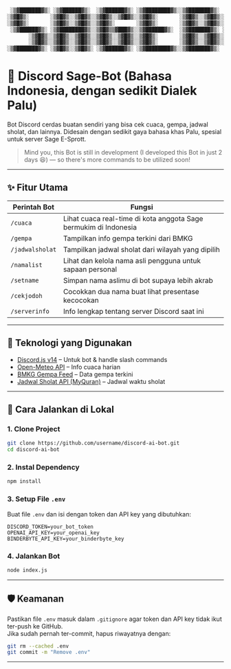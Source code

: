 ```txt

 ░▒▓███████▓▒░ ░▒▓██████▓▒░  ░▒▓██████▓▒░ ░▒▓████████▓▒░░▒▓███████▓▒░  ░▒▓██████▓▒░░▒▓████████▓▒░ 
░▒▓█▓▒░       ░▒▓█▓▒░░▒▓█▓▒░░▒▓█▓▒░░▒▓█▓▒░░▒▓█▓▒░       ░▒▓█▓▒░░▒▓█▓▒░░▒▓█▓▒░░▒▓█▓▒░  ░▒▓█▓▒░     
░▒▓█▓▒░       ░▒▓█▓▒░░▒▓█▓▒░░▒▓█▓▒░       ░▒▓█▓▒░       ░▒▓█▓▒░░▒▓█▓▒░░▒▓█▓▒░░▒▓█▓▒░  ░▒▓█▓▒░     
 ░▒▓██████▓▒░ ░▒▓████████▓▒░░▒▓█▓▒▒▓███▓▒░░▒▓██████▓▒░  ░▒▓███████▓▒░ ░▒▓█▓▒░░▒▓█▓▒░  ░▒▓█▓▒░     
       ░▒▓█▓▒░░▒▓█▓▒░░▒▓█▓▒░░▒▓█▓▒░░▒▓█▓▒░░▒▓█▓▒░       ░▒▓█▓▒░░▒▓█▓▒░░▒▓█▓▒░░▒▓█▓▒░  ░▒▓█▓▒░     
       ░▒▓█▓▒░░▒▓█▓▒░░▒▓█▓▒░░▒▓█▓▒░░▒▓█▓▒░░▒▓█▓▒░       ░▒▓█▓▒░░▒▓█▓▒░░▒▓█▓▒░░▒▓█▓▒░  ░▒▓█▓▒░     
░▒▓███████▓▒░ ░▒▓█▓▒░░▒▓█▓▒░ ░▒▓██████▓▒░ ░▒▓████████▓▒░░▒▓███████▓▒░  ░▒▓██████▓▒░   ░▒▓█▓▒░
```

# 🤖 Discord Sage-Bot (Bahasa Indonesia, dengan sedikit Dialek Palu)

Bot Discord cerdas buatan sendiri yang bisa cek cuaca, gempa, jadwal sholat, dan lainnya. Didesain dengan sedikit gaya bahasa khas Palu, spesial untuk server Sage E-Sprott.

> Mind you, this Bot is still in development (I developed this Bot in just 2 days 😆) — so there's more commands to be utilized soon!

---

## ✨ Fitur Utama

| Perintah Bot     | Fungsi                                                                 |
|------------------|------------------------------------------------------------------------|
| `/cuaca`         | Lihat cuaca real-time di kota anggota Sage bermukim di Indonesia       |
| `/gempa`         | Tampilkan info gempa terkini dari BMKG                                 |
| `/jadwalsholat`  | Tampilkan jadwal sholat dari wilayah yang dipilih                      |
| `/namalist`      | Lihat dan kelola nama asli pengguna untuk sapaan personal              |
| `/setname`       | Simpan nama aslimu di bot supaya lebih akrab                           |
| `/cekjodoh`      | Cocokkan dua nama buat lihat presentase kecocokan                      |
| `/serverinfo`    | Info lengkap tentang server Discord saat ini                           |

---

## 🧠 Teknologi yang Digunakan

- [Discord.js v14](https://discord.js.org) – Untuk bot & handle slash commands  
- [Open-Meteo API](https://open-meteo.com/) – Info cuaca harian  
- [BMKG Gempa Feed](https://data.bmkg.go.id/gempabumi/) – Data gempa terkini  
- [Jadwal Sholat API (MyQuran)](https://api.myquran.com/v1/sholat) – Jadwal waktu sholat  

---

## 🚀 Cara Jalankan di Lokal

### 1. Clone Project

```bash
git clone https://github.com/username/discord-ai-bot.git
cd discord-ai-bot
```

### 2. Instal Dependency

```bash
npm install
```

### 3. Setup File `.env`

Buat file `.env` dan isi dengan token dan API key yang dibutuhkan:

```
DISCORD_TOKEN=your_bot_token
OPENAI_API_KEY=your_openai_key
BINDERBYTE_API_KEY=your_binderbyte_key
```

### 4. Jalankan Bot

```bash
node index.js
```

---

## 🛡️ Keamanan

Pastikan file `.env` masuk dalam `.gitignore` agar token dan API key tidak ikut ter-push ke GitHub.  
Jika sudah pernah ter-commit, hapus riwayatnya dengan:

```bash
git rm --cached .env
git commit -m "Remove .env"
```

---
